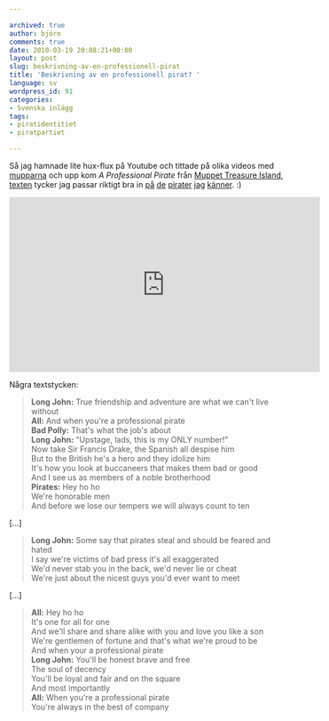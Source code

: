 ```yaml
---

archived: true
author: björn
comments: true
date: 2010-03-19 20:08:21+00:00
layout: post
slug: beskrivning-av-en-professionell-pirat
title: 'Beskrivning av en professionell pirat? '
language: sv
wordpress_id: 91
categories:
- Svenska inlägg
tags:
- piratidentitiet
- piratpartiet

---
```




Så jag hamnade lite hux-flux på Youtube och tittade på olika videos med [mupparna] och upp kom _A Professional Pirate_ från [Muppet Treasure Island][movie], [texten][prof-pirate-lyrics] tycker jag passar riktigt bra in [på][anna] [de][falkis] [pirater][swing] [jag][j-o] [känner][richie]. :)




  <iframe width="560" height="315" src="https://www.youtube.com/embed/j1l7N-WLa3Q" frameborder="0" allowfullscreen></iframe>





Några textstycken:




> **Long John:** True friendship and adventure are what we can't live without  
> **All:** And when you're a professional pirate    
> **Bad Polly:** That's what the job's about    
> **Long John:** "Upstage, lads, this is my ONLY number!"    
> Now take Sir Francis Drake, the Spanish all despise him    
> But to the British he's a hero and they idolize him    
> It's how you look at buccaneers that makes them bad or good    
> And I see us as members of a noble brotherhood    
> **Pirates:** Hey ho ho    
> We're honorable men    
> And before we lose our tempers we will always count to ten    


[...]

> **Long John:** Some say that pirates steal and should be feared and hated    
> I say we're victims of bad press it's all exaggerated    
> We'd never stab you in the back, we'd never lie or cheat    
> We're just about the nicest guys you'd ever want to meet    

[...]

> **All:** Hey ho ho    
> It's one for all for one    
> And we'll share and share alike with you and love you like a son    
> We're gentlemen of fortune and that's what we're proud to be    
> And when your a professional pirate    
> **Long John:** You'll be honest brave and free    
> The soul of decency    
> You'll be loyal and fair and on the square    
> And most importantly    
> **All:** When you're a professional pirate    
> You're always in the best of company    


[mupparna]:http://sv.wikipedia.org/wiki/Mupparna
[prof-pirate-lyrics]:http://www.lyricsdownload.com/muppets-a-professional-pirate-lyrics.html
[movie]:http://en.wikipedia.org/wiki/Muppet_Treasure_Island
[anna]:http://www.annatroberg.com/
[falkis]:http://rickfalkvinge.se/
[swing]:http://dynamicman.net/
[j-o]:http://futuriteter.blogg.se/
[richie]:http://webhackande.se/

